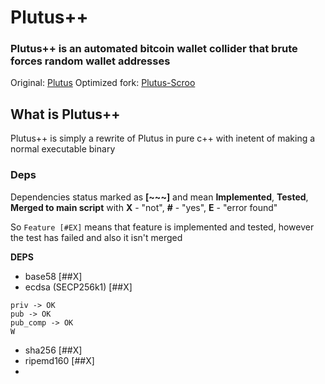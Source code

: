 # Plutus++
### Plutus++ is an automated bitcoin wallet collider that brute forces random wallet addresses 
Original: [Plutus](https://github.com/Isaacdelly/Plutus)
Optimized fork: [Plutus-Scroo](https://github.com/franzkruhm/Plutus-Scroo)

## What is Plutus++
Plutus++ is simply a rewrite of Plutus in pure c++ with inetent of making a normal executable binary

### Deps
Dependencies status marked as **[~~~]** and mean **Implemented**, **Tested**, **Merged to main script** with **X** - "not", **#** - "yes", **E** - "error found"

So `Feature [#EX]` means that feature is implemented and tested, however the test has failed and also it isn't merged


**DEPS**
- base58 [##X]
- ecdsa (SECP256k1) [##X]
  
```
priv -> OK
pub -> OK
pub_comp -> OK
W
```
- sha256 [##X]
- ripemd160 [##X]
- 